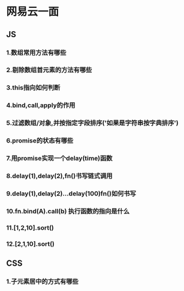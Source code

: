 # 网易云一面
## JS
### 1.数组常用方法有哪些
### 2.剔除数组首元素的方法有哪些
### 3.this指向如何判断
### 4.bind,call,apply的作用
### 5.过滤数组/对象,并按指定字段排序('如果是字符串按字典排序')
### 6.promise的状态有哪些
### 7.用promise实现一个delay(time)函数
### 8.delay(1),delay(2),fn()书写链式调用
### 9.delay(1),delay(2)...delay(100)fn()如何书写
### 10.fn.bind(A).call(b) 执行函数的指向是什么
### 11.[1,2,10].sort()
### 12.[2,1,10].sort()

## CSS
### 1.子元素居中的方式有哪些

<tongji/>